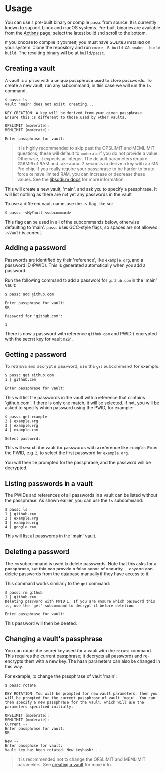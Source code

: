 # Usage

You can use a pre-built binary or compile `passc` from source. It is currently known to support Linux and macOS systems. Pre-built binaries are available from the [Actions](https://github.com/alecks/passc/actions) page; select the latest build and scroll to the bottom.

If you choose to compile it yourself, you must have SQLite3 installed on your system. Clone the repository and run `cmake -B build && cmake --build build`. The resulting binary will be at `build/passc`.

## Creating a vault

A vault is a place with a unique passphrase used to store passwords. To create a new vault, run any subcommand; in this case we will run the `ls` command.

```
$ passc ls
vault 'main' does not exist. creating...

KEY CREATION: A key will be derived from your given passphrase.
Ensure this is different to those used by other vaults.

OPSLIMIT (moderate):
MEMLIMIT (moderate):

Enter passphrase for vault:
```

> It is highly recommended to skip past the OPSLIMIT and MEMLIMIT questions; these will default to `moderate` if you do not provide a value. Otherwise, it expects an integer. The default parameters require 256MiB of RAM and take about 2 seconds to derive a key with an M3 Pro chip. If you really require your passphrase to be harder to brute-force or have limited RAM, you can increase or decrease these values. See the [libsodium docs](https://doc.libsodium.org/password_hashing/default_phf#guidelines-for-choosing-the-parameters) for more information.

This will create a new vault, 'main', and ask you to specify a passphrase. It will list nothing as there are not yet any passwords in the vault.

To use a different vault name, use the `-v` flag, like so:

```
$ passc -vMyVault <subcommand>
```

This flag can be used in all of the subcommands below, otherwise defaulting to 'main'. `passc` uses GCC-style flags, so spaces are not allowed: `-vVault` is correct.

## Adding a password

Passwords are identified by their 'reference', like `example.org`, and a password ID (PWID). This is generated automatically when you add a password.

Run the following command to add a password for `github.com` in the 'main' vault:

```
$ passc add github.com

Enter passphrase for vault:
OK

Password for 'github.com':

1
```

There is now a password with reference `github.com` and PWID `1` encrypted with the secret key for vault `main`.

## Getting a password

To retrieve and decrypt a password, use the `get` subcommand, for example:

```
$ passc get github.com
1 | github.com

Enter passphrase for vault:
```

This will list the passwords in the vault with a reference that contains 'github.com'. If there is only one match, it will be selected. If not, you will be asked to specify which password using the PWID, for example:

```
$ passc get example
2 | example.org
3 | example.org
4 | example.com

Select password:
```

This will search the vault for passwords with a reference like `example`. Enter the PWID, e.g. `2`, to select the first password for `example.org`.

You will then be prompted for the passphrase, and the password will be decrypted.

## Listing passwords in a vault

The PWIDs and references of all passwords in a vault can be listed without the passphrase. As shown earlier, you can use the `ls` subcommand:

```
$ passc ls
1 | github.com
2 | example.org
3 | example.org
4 | google.com
```

This will list all passwords in the 'main' vault.

## Deleting a password

The `rm` subcommand is used to delete passwords. Note that this asks for a passphrase, but this can provide a false sense of security -- anyone can delete passwords from the database manually if they have access to it.

This command works similarly to the `get` command:

```
$ passc rm github
1 | github.com
Deleting password with PWID 1. If you are unsure which password this is, use the 'get' subcommand to decrypt it before deletion.

Enter passphrase for vault:
```

This password will then be deleted.

## Changing a vault's passphrase

You can rotate the secret key used for a vault with the `rotate` command. This requires the current passphrase; it decrypts all passwords and re-encrypts them with a new key. The hash parameters can also be changed in this way.

For example, to change the passphrase of vault 'main':

```
$ passc rotate

KEY ROTATION: You will be prompted for new vault parameters, then you will be prompted for the current passphrase of vault 'main'. You can then specify a new passphrase for the vault, which will use the parameters specified initially.

OPSLIMIT (moderate):
MEMLIMIT (moderate):
Current --
Enter passphrase for vault:
OK

New --
Enter passphase for vault:
Vault key has been rotated. New keyhash: ...
```

> It is recommended not to change the OPSLIMIT and MEMLIMIT parameters. See [creating a vault](#creating-a-vault) for more info.
